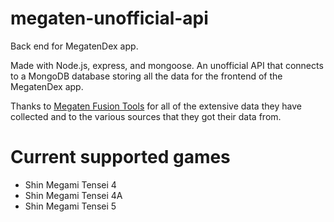 # megaten-unofficial-api
Back end for MegatenDex app.

Made with Node.js, express, and mongoose.
An unofficial API that connects to a MongoDB database storing all the data for the frontend of the MegatenDex app.

Thanks to [Megaten Fusion Tools](https://github.com/aqiu384/megaten-fusion-tool) for all of the extensive data they have collected and to the various sources that they got their data from.
# Current supported games
- Shin Megami Tensei 4
- Shin Megami Tensei 4A
- Shin Megami Tensei 5

